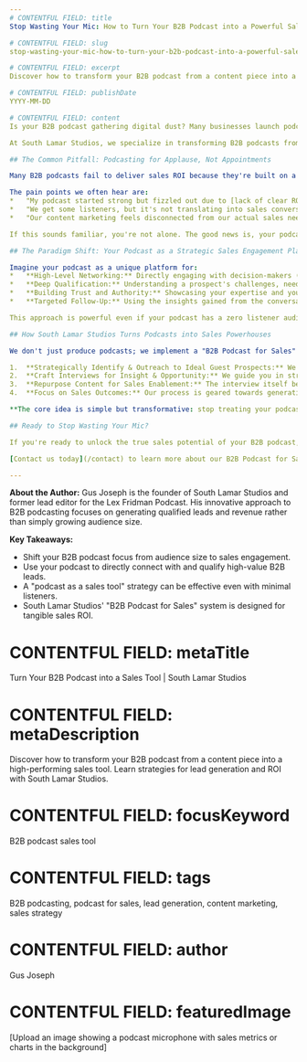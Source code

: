 ```yaml
---
# CONTENTFUL FIELD: title
Stop Wasting Your Mic: How to Turn Your B2B Podcast into a Powerful Sales Tool

# CONTENTFUL FIELD: slug
stop-wasting-your-mic-how-to-turn-your-b2b-podcast-into-a-powerful-sales-tool

# CONTENTFUL FIELD: excerpt
Discover how to transform your B2B podcast from a content piece into a high-performing sales tool. Learn strategies for lead generation and ROI with South Lamar Studios.

# CONTENTFUL FIELD: publishDate
YYYY-MM-DD

# CONTENTFUL FIELD: content
Is your B2B podcast gathering digital dust? Many businesses launch podcasts with high hopes, only to see them become another item on the to-do list that doesn't deliver tangible results, especially when it comes to sales. If you're tired of your podcast being a resource drain rather than a revenue driver, it's time for a shift in perspective. Your podcast isn't just content; it's a potent **podcast as a sales tool**.

At South Lamar Studios, we specialize in transforming B2B podcasts from passive content into active sales engines. The key is to move beyond chasing downloads and instead focus on strategic conversations that [generate qualified leads](/blog/unlock-your-sales-funnel-generating-leads-b2b-podcast) and accelerate your sales cycle.

## The Common Pitfall: Podcasting for Applause, Not Appointments

Many B2B podcasts fail to deliver sales ROI because they're built on a traditional content marketing model: create content, hope for a large audience, and then try to convert that audience. While audience growth is great, for B2B companies with high Average Contract Values (ACVs), a handful of the *right* listeners (or even guests) is far more valuable than thousands of passive subscribers. Research supports this focus; for instance, [according to Edison Research, 59% of B2B decision-makers say they listen to podcasts during work hours](https://lowerstreet.co/blog/b2b-podcasting), indicating a ready audience for targeted content.

The pain points we often hear are:
*   "My podcast started strong but fizzled out due to [lack of clear ROI](/blog/the-real-roi-of-b2b-podcasting-beyond-downloads-to-dollars)."
*   "We get some listeners, but it's not translating into sales conversations."
*   "Our content marketing feels disconnected from our actual sales needs."

If this sounds familiar, you're not alone. The good news is, your podcast has untapped potential.

## The Paradigm Shift: Your Podcast as a Strategic Sales Engagement Platform

Imagine your podcast as a unique platform for:
*   **High-Level Networking:** Directly engaging with decision-makers (CEOs, CMOs, Founders) from your ideal B2B SaaS target accounts by inviting them as guests. This strategy aligns with the idea of [using podcasts to build relationships that turn into revenue](https://b2bmarketing.net/jobs/sales-customer-success/how-to-use-podcasts-to-build-relationships-that-turn-to-revenue/).
*   **Deep Qualification:** Understanding a prospect's challenges, needs, and buying signals through in-depth conversation, far more effectively than a brief sales call.
*   **Building Trust and Authority:** Showcasing your expertise and your unique approach (like our proprietary "B2B Podcast for Sales" system) in a non-salesy, value-driven format.
*   **Targeted Follow-Up:** Using the insights gained from the conversation to tailor your sales pitch and follow-up, making it highly relevant and effective.

This approach is powerful even if your podcast has a zero listener audience for the guest interviews. The primary value comes from the direct interaction and the content generated, which can then be used for one-on-one outreach.

## How South Lamar Studios Turns Podcasts into Sales Powerhouses

We don't just produce podcasts; we implement a "B2B Podcast for Sales" system designed to:

1.  **Strategically Identify & Outreach to Ideal Guest Prospects:** We help you pinpoint and connect with executives from companies that fit your ideal customer profile.
2.  **Craft Interviews for Insight & Opportunity:** We guide you in structuring conversations that uncover pain points and position your solutions.
3.  **Repurpose Content for Sales Enablement:** The interview itself becomes a powerful asset for personalized follow-up and can be used to create micro-content that supports your sales team.
4.  **Focus on Sales Outcomes:** Our process is geared towards generating qualified leads and shortening sales cycles. For clients in our Sales Premium tier, we even handle outbound messaging to leverage the podcast content.

**The core idea is simple but transformative: stop treating your podcast as a marketing expense and start leveraging it as a direct sales activity.** Your microphone is a tool for opening doors, building relationships, and closing deals.

## Ready to Stop Wasting Your Mic?

If you're ready to unlock the true sales potential of your B2B podcast, let's talk. South Lamar Studios can help you implement a strategy where your podcast becomes a cornerstone of your sales success, not just another piece of content.

[Contact us today](/contact) to learn more about our B2B Podcast for Sales approach.

---
```

**About the Author:** Gus Joseph is the founder of South Lamar Studios and former lead editor for the Lex Fridman Podcast. His innovative approach to B2B podcasting focuses on generating qualified leads and revenue rather than simply growing audience size.

**Key Takeaways:**
*   Shift your B2B podcast focus from audience size to sales engagement.
*   Use your podcast to directly connect with and qualify high-value B2B leads.
*   A "podcast as a sales tool" strategy can be effective even with minimal listeners.
*   South Lamar Studios' "B2B Podcast for Sales" system is designed for tangible sales ROI.

# CONTENTFUL FIELD: metaTitle
Turn Your B2B Podcast into a Sales Tool | South Lamar Studios

# CONTENTFUL FIELD: metaDescription
Discover how to transform your B2B podcast from a content piece into a high-performing sales tool. Learn strategies for lead generation and ROI with South Lamar Studios.

# CONTENTFUL FIELD: focusKeyword
B2B podcast sales tool

# CONTENTFUL FIELD: tags
B2B podcasting, podcast for sales, lead generation, content marketing, sales strategy

# CONTENTFUL FIELD: author
Gus Joseph

# CONTENTFUL FIELD: featuredImage
[Upload an image showing a podcast microphone with sales metrics or charts in the background] 
